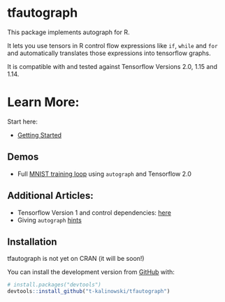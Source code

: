 
<!-- README.md is generated from README.Rmd. Please edit that file -->

# tfautograph

<!-- badges: start -->

<!-- [![CRAN status](https://www.r-pkg.org/badges/version/tfautograph)](https://CRAN.R-project.org/package=tfautograph) -->

<!-- badges: end -->

This package implements autograph for R.

It lets you use tensors in R control flow expressions like `if`, `while`
and `for` and automatically translates those expressions into tensorflow
graphs.

It is compatible with and tested against Tensorflow Versions 2.0, 1.15
and 1.14.

# Learn More:

Start here:

  - [Getting
    Started](https://t-kalinowski.github.io/tfautograph/articles/tfautograph.html)

## Demos

  - Full [MNIST training
    loop](https://t-kalinowski.github.io/tfautograph/articles/demo-mnist.html)
    using `autograph` and Tensorflow 2.0

## Additional Articles:

  - Tensorflow Version 1 and control dependencies:
    [here](https://t-kalinowski.github.io/tfautograph/articles/tf-v1.html)
  - Giving `autograph`
    [hints](https://t-kalinowski.github.io/tfautograph/articles/hints.html)

## Installation

tfautograph is not yet on CRAN (it will be soon\!)

You can install the development version from
[GitHub](https://github.com/) with:

``` r
# install.packages("devtools")
devtools::install_github("t-kalinowski/tfautograph")
```
